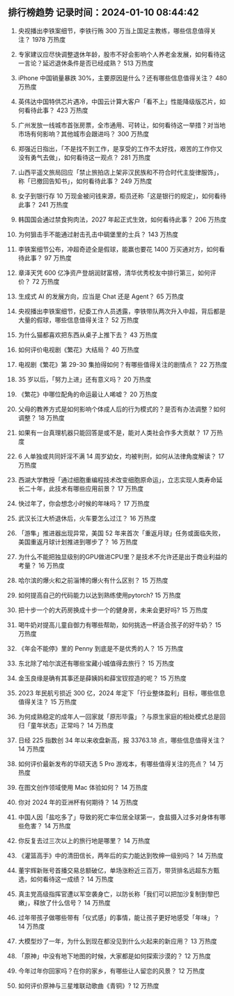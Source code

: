 
## 排行榜趋势 记录时间：2024-01-10 08:44:42
  
  1. 央视播出李铁案细节，李铁行贿 300 万当上国足主教练，哪些信息值得关注？ 1978 万热度
    
  2. 专家建议应尽快调整退休年龄，股市不好会影响个人养老金发展，如何看待这一言论？延迟退休条件是否已经成熟？ 513 万热度
    
  3. iPhone 中国销量暴跌 30%，主要原因是什么？还有哪些信息值得关注？ 480 万热度
    
  4. 英伟达中国特供芯片遇冷，中国云计算大客户「看不上」性能降级版芯片，如何看待此事？ 423 万热度
    
  5. 广州发放一线城市首张房票，全市通用、可转让，如何看待这一举措？对当地市场有何影响？其他城市会跟进吗？ 300 万热度
    
  6. 郑强近日指出，「不是找不到工作，是享受的工作不太好找，艰苦的工作你又没有勇气去做」，如何看待这一观点？ 281 万热度
    
  7. 山西平遥文旅局回应「禁止旅拍店上架非汉民族和不符合时代主旋律服饰」，称「已撤回告知书」，如何看待此事？ 249 万热度
    
  8. 女子到银行存 10 万现金被问钱来源，柜员还称「这是银行的规定」，如何看待此事？ 241 万热度
    
  9. 韩国国会通过禁食狗肉法，2027 年起正式生效，如何看待此事？ 206 万热度
    
  10. 为何狙击手不能通过射击孔击中碉堡里的士兵？ 143 万热度
    
  11. 李铁案细节公布，冲超奇迹全是假球，能赢也要花 1400 万买通对方，如何看待此事？ 97 万热度
    
  12. 章泽天凭 600 亿净资产登胡润财富榜，清华优秀校友中排行第三，如何评价？ 72 万热度
    
  13. 生成式 AI 的发展方向，应当是 Chat 还是 Agent？ 65 万热度
    
  14. 央视播出李铁案细节，纪委工作人员透露，李铁带队两次升入中超，背后都是大量的假球，哪些信息值得关注？ 52 万热度
    
  15. 为什么猫都喜欢把东西从桌子上推下去？ 43 万热度
    
  16. 如何评价电视剧《繁花》大结局？ 40 万热度
    
  17. 电视剧《繁花》第 29-30 集拍得如何？有哪些值得关注的剧情点？ 22 万热度
    
  18. 35 岁以后，「努力上进」还有意义吗？ 20 万热度
    
  19. 《繁花》中哪位配角的命运最让人唏嘘？ 20 万热度
    
  20. 父母的教养方式是如何影响个体成人后的行为模式的？是否有办法调整？如何调整？ 18 万热度
    
  21. 如果有一台真理机器只能回答是或不是，能对人类社会作多大贡献？ 17 万热度
    
  22. 6 人单独或共同奸淫不满 14 周岁幼女，均被判刑，如何从法律角度解读？ 17 万热度
    
  23. 西湖大学教授「通过细胞重编程技术改变细胞原命运」，立志实现人类寿命延长二十年，此技术有哪些应用前景？ 17 万热度
    
  24. 快过年了，你会想念小时候的年味吗？ 17 万热度
    
  25. 武汉长江大桥退休后，火车要怎么过江？ 16 万热度
    
  26. 「游隼」推进器出现异常，美国 52 年来首次「重返月球」任务或面临失败，美国重返月球计划推进到哪步了？ 16 万热度
    
  27. 为什么不能把独显级别的GPU做进CPU里？是技术不允许还是出于商业利益的考量？ 16 万热度
    
  28. 哈尔滨的爆火和之前淄博的爆火有什么区别？ 15 万热度
    
  29. 如何提高自己的代码能力以达到熟练使用pytorch? 15 万热度
    
  30. 把十步一个的大药房换成十步一个的健身房，未来会更好吗? 15 万热度
    
  31. 喝牛奶对提高儿童自御力有哪些帮助，如何挑选一杯适合孩子的好牛奶？ 15 万热度
    
  32. 《年会不能停》里的 Penny 到底是不是优秀的人？ 15 万热度
    
  33. 东北除了哈尔滨还有哪些宝藏小城值得去旅行？ 15 万热度
    
  34. 金玉良缘是确有其事还是薛姨妈和薛宝钗捏造的呢？ 15 万热度
    
  35. 2023 年民航亏损近 300 亿，2024 年定下「行业整体盈利」目标，哪些信息值得关注？ 15 万热度
    
  36. 为何成熟稳定的成年人一回家就「原形毕露」？与原生家庭的相处模式总是回归「童年状态」正常吗？ 14 万热度
    
  37. 日经 225 指数创 34 年以来收盘新高，报 33763.18 点，哪些信息值得关注？ 14 万热度
    
  38. 如何评价最新发布的华硕天选 5 Pro 游戏本，有哪些值得关注的亮点？ 14 万热度
    
  39. 在图文创作领域使用 Mac 体验如何？ 14 万热度
    
  40. 你对 2024 年的亚洲杯有何期待？ 14 万热度
    
  41. 中国人因「盐吃多了」导致的死亡率位居全球第一，食盐摄入过多对身体有哪些危害？ 14 万热度
    
  42. 你反复去过三次以上的旅行地是哪里？ 14 万热度
    
  43. 《灌篮高手》中的清田信长，两年后的实力能达到牧绅一级别吗？ 14 万热度
    
  44. 董宇辉新账号首播交易总额破亿，单场涨粉近三百万，带货排名远超东方甄选，如何看待这一成绩？ 14 万热度
    
  45. 真主党高级指挥官遭以军空袭身亡，以防长称「我们可以把加沙复制到黎巴嫩」，释放了什么信号？ 14 万热度
    
  46. 过年带孩子做哪些带有「仪式感」的事情，能让孩子更好地感受「年味」？ 14 万热度
    
  47. 大模型炒了一年，为什么到现在都没见到什么火起来的新应用？ 13 万热度
    
  48. 「原神」中没有地下地图的时候，大家都是如何探索沙漠的？ 12 万热度
    
  49. 今年过年你回家吗？在你的家乡，有哪些让人留恋的风景？ 12 万热度
    
  50. 如何评价原神与三星堆联动歌曲《青铜》? 12 万热度
    
